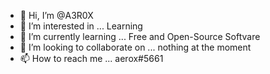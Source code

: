 - 👋 Hi, I’m @A3R0X
- 👀 I’m interested in ...  Learning
- 🌱 I’m currently learning ... Free and Open-Source Softvare
- 💞️ I’m looking to collaborate on ... nothing at the moment
- 📫 How to reach me ... aerox#5661
<!---
A3R0X/A3R0X is a ✨ special ✨ repository because its `README.md` (this file) appears on your GitHub profile.
You can click the Preview link to take a look at your changes.
--->
